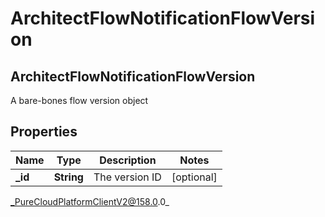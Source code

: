 # ArchitectFlowNotificationFlowVersion

## ArchitectFlowNotificationFlowVersion
A bare-bones flow version object

## Properties

|Name | Type | Description | Notes|
|------------ | ------------- | ------------- | -------------|
| **_id** | **String** | The version ID | [optional] |



_PureCloudPlatformClientV2@158.0.0_
